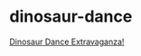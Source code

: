 # dinosaur-dance

[Dinosaur Dance Extravaganza!](https://rranshous.itch.io/dinosaur-dance-extravaganza)